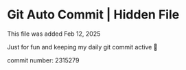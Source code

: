 # Git Auto Commit | Hidden File

This file was added Feb 12, 2025

Just for fun and keeping my daily git commit active 🤪

commit number: 2315279
